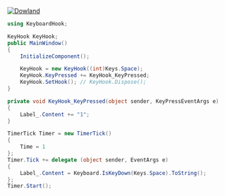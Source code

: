 [![Dowland](https://i.imgur.com/AnxsELS.png)](https://github.com/Under4groos/KeyboardHook/blob/master/KeyboardHook/bin/Release/KeyboardHook.dll?raw=true)


```csharp
using KeyboardHook;
```

```csharp
KeyHook KeyHook;
public MainWindow()
{
    InitializeComponent();

    KeyHook = new KeyHook((int)Keys.Space);
    KeyHook.KeyPressed += KeyHook_KeyPressed;
    KeyHook.SetHook(); // KeyHook.Dispose();
}

private void KeyHook_KeyPressed(object sender, KeyPressEventArgs e)
{
    Label_.Content += "1";
}
```

```csharp
TimerTick Timer = new TimerTick()
{
    Time = 1
};
Timer.Tick += delegate (object sender, EventArgs e)
{
    Label_.Content = Keyboard.IsKeyDown(Keys.Space).ToString();
};
Timer.Start();
```